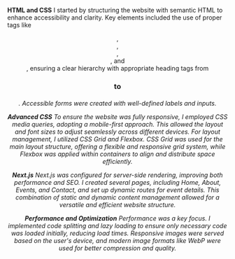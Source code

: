 **HTML and CSS**
I started by structuring the website with semantic HTML to enhance accessibility and clarity. Key elements included the use of proper tags like <header>, <nav>, <main>, <section>, and <footer>, ensuring a clear hierarchy with appropriate heading tags from <h1> to <h6>. Accessible forms were created with well-defined labels and inputs.

**Advanced CSS**
To ensure the website was fully responsive, I employed CSS media queries, adopting a mobile-first approach. This allowed the layout and font sizes to adjust seamlessly across different devices. For layout management, I utilized CSS Grid and Flexbox. CSS Grid was used for the main layout structure, offering a flexible and responsive grid system, while Flexbox was applied within containers to align and distribute space efficiently.

**Next.js**
Next.js was configured for server-side rendering, improving both performance and SEO. I created several pages, including Home, About, Events, and Contact, and set up dynamic routes for event details. This combination of static and dynamic content management allowed for a versatile and efficient website structure.

**Performance and Optimization**
Performance was a key focus. I implemented code splitting and lazy loading to ensure only necessary code was loaded initially, reducing load times. Responsive images were served based on the user's device, and modern image formats like WebP were used for better compression and quality.